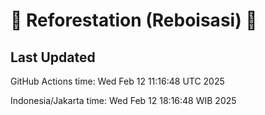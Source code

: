 
# 🌳 Reforestation (Reboisasi) 🌲

## Last Updated

GitHub Actions time: Wed Feb 12 11:16:48 UTC 2025

Indonesia/Jakarta time: Wed Feb 12 18:16:48 WIB 2025
